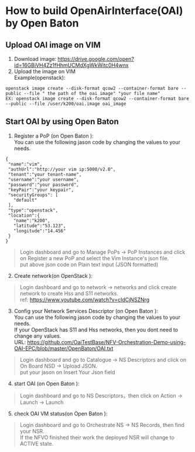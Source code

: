 # How to build OpenAirInterface(OAI) by Open Baton

## Upload OAI image on VIM
1. Download image: https://drive.google.com/open?id=16GBiVH4Zz1fHhmUCMdXgWkWitc0H4wnx
2. Upload the image on VIM <br/> Example(openstack): <br/>
~~~
openstack image create --disk-format qcow2 --container-format bare --public --file " the path of the oai image" "your file name" 
EX: openstack image create --disk-format qcow2 --container-format bare --public --file /user/k200/oai.image oai_image 
~~~
 
## Start OAI by using Open Baton

1. Register a PoP (on Open Baton ):<br/> You can use the following jason code by changing the values to your needs.
 ~~~
 {
  "name":"vim",
  "authUrl":"http://your vim ip:5000/v2.0",
  "tenant":"your tenant-name",
  "username":"your username",
  "password":"your password",
  "keyPair":"your keypair",
  "securityGroups": [
    "default"
  ],
  "type":"openstack",
  "location":{
    "name":"k200",
    "latitude":"53.123",
    "longitude":"14.456"
  }
}
 ~~~
 > Login dashboard and go to Manage PoPs -> PoP Instances and click on Register a new PoP and select the Vim Instance's json file.<br />
 put above json code on Plain text input (JSON formatted)
 
2. Create network(on OpenStack ):
> Login dashboard and go to network -> networks and click create network to create Hss and S11 networks.<br/>
ref: https://www.youtube.com/watch?v=cIdCjNSZNrg

3. Config your Network Services Descriptor (on Open Baton ): <br/> You can use the following jason code by changing the values to your needs.<br/> If your OpenStack has S11 and Hss networks, then you dont need to change any values.<br/>
URL: https://github.com/OaiTestBase/NFV-Orchestration-Demo-using-OAI-EPC/blob/master/OpenBaton/OAI.txt
 > Login dashboard and go to Catalogue -> NS Descriptors and click on On Board NSD -> Upload JSON.<br/>
 put your jason on Insert Your Json field

4. start OAI (on Open Baton ):
>Login dashboard and go to NS Descriptors，then click on Action -> Launch -> Launch

5. check OAI VM status(on Open Baton ):
>Login dashboard  and go to Orchestrate NS -> NS Records, then find your NSR.<br/> If the NFVO finished their work the deployed NSR will change to ACTIVE state.



